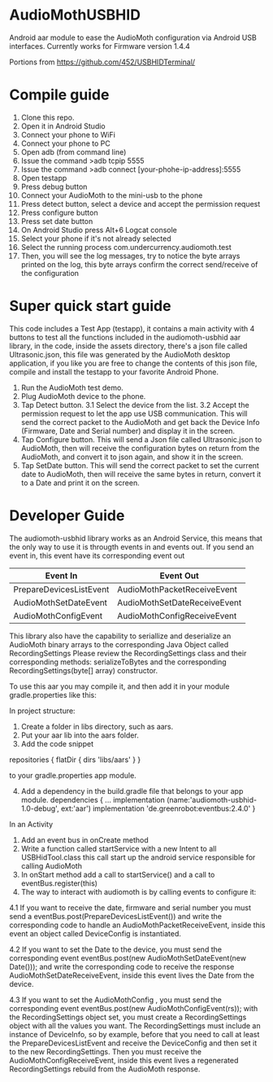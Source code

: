 # AudioMothUSBHID

Android aar module to ease the AudioMoth configuration via Android USB interfaces.
Currently works for Firmware version 1.4.4 

Portions from https://github.com/452/USBHIDTerminal/
    
# Compile guide

 1. Clone this repo.
 2. Open it in Android Studio
 3. Connect your phone to WiFi
 4. Connect your phone to PC
 5. Open adb (from command line)
 6. Issue the command  >adb tcpip 5555
 7. Issue the command >adb connect  &#91;your-phohe-ip-address&#93;:5555	
 8. Open testapp
 9. Press debug button
 10. Connect your AudioMoth to the mini-usb to the phone
 11. Press detect button, select a device and accept the permission request
 12. Press configure button
 13. Press set date button 
 14. On Android Studio press Alt+6 Logcat console
 15. Select your phone if it's not already selected
 16. Select the running process com.undercurrency.audiomoth.test
 17. Then, you will see the log messages, try to notice the byte arrays printed on the log, this byte arrays confirm the correct send/receive of the configuration

# Super quick start guide
This code includes a Test App (testapp), it contains a main activity with 4 buttons to test all the functions
included in the audiomoth-usbhid aar library, in the code, inside the assets directory, there's a json file called Ultrasonic.json, 
this file was generated by the AudioMoth desktop application, if you like you are free to change the contents of this json file, compile and install the testapp
to your favorite Android Phone.

1. Run the AudioMoth test demo.
2. Plug AudioMoth device to the phone.
3. Tap Detect button.
3.1 Select the device from the list.
3.2 Accept the permission request to let the app use USB communication.
  This will send the correct packet to the AudioMoth and get back the Device Info (Firmware, Date and Serial number)
  and display it in the screen.
4. Tap Configure button.
 This will send a Json file called Ultrasonic.json to AudioMoth, then will receive the configuration bytes on return from the AudioMoth, and convert it to json again, and show it in the screen.
5. Tap SetDate button.
This will send the correct packet to set the current date to AudioMoth, then will receive the same bytes in return, convert it to a Date and print it on the screen.


 # Developer Guide
 The audiomoth-usbhid library works as an Android Service, this means that the only way to use it is througth events in and events out.
 If you send an event in, this event have its corresponding event out

 | Event In | Event Out  |
 |--|--|
 |PrepareDevicesListEvent  | AudioMothPacketReceiveEvent  |
 |AudioMothSetDateEvent|AudioMothSetDateReceiveEvent|
 |AudioMothConfigEvent|AudioMothConfigReceiveEvent|

This library also have the capability to seriallize and deserialize an AudioMoth binary arrays to the corresponding Java Object called RecordingSettings
Please review the RecordingSettings class and their corresponding methods:
serializeToBytes and the corresponding RecordingSettings(byte[] array) constructor.

To use this aar you may compile it, and then add it in your module gradle.properties like this:

In project structure: 

1. Create a folder in libs directory, such as aars.
2. Put your aar lib into the aars folder.
3. Add the code snippet

repositories {
    flatDir {
        dirs 'libs/aars'
    }
}

to your gradle.properties app module. 

4. Add a dependency in the build.gradle file that belongs to your app module.
dependencies {
    ...
    implementation (name:'audiomoth-usbhid-1.0-debug', ext:'aar')
    implementation 'de.greenrobot:eventbus:2.4.0'
}



In an Activity

1. Add an event bus in onCreate method
2. Write a function called startService with a new Intent to all USBHidTool.class this call start up
the android service responsible for calling AudioMoth
3. In onStart method add a call to startService() and a call to eventBus.register(this)
4. The way to interact with audiomoth is by calling events to configure it:

4.1 If you want to receive the date, firmware and serial number you must send a eventBus.post(PrepareDevicesListEvent()) and write the corresponding code to handle an AudioMothPacketReceiveEvent, inside this event an object called DeviceConfig is instantiated.

4.2 If you want to set the Date to the device, you must send the corresponding event eventBus.post(new AudioMothSetDateEvent(new Date())); and write the corresponding code to receive the response AudioMothSetDateReceiveEvent, inside this event lives the Date from the device.

4.3 If you want to set the AudioMothConfig , you must send the corresponding event eventBus.post(new AudioMothConfigEvent(rs)); with the RecordingSettings object set,
you must create a RecordingSettings object with all the values you want. The RecordingSettings must include an instance of DeviceInfo, so  by example, before that you need to call at least the PrepareDevicesListEvent and receive the DeviceConfig and then set it to the new RecordingSettings. Then you must receive the AudioMothConfigReceiveEvent, inside this event lives a regenerated RecordingSettings rebuild from the AudioMoth response.

